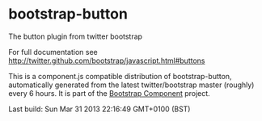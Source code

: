 # bootstrap-button
The button plugin from twitter bootstrap

For full documentation see http://twitter.github.com/bootstrap/javascript.html#buttons

This is a component.js compatible distribution of bootstrap-button, automatically generated
from the latest twitter/bootstrap master (roughly) every 6 hours. It is part of the <a href="http://github.com/codemix/bootstrap-component">Bootstrap Component</a>
project.


Last build: Sun Mar 31 2013 22:16:49 GMT+0100 (BST)
